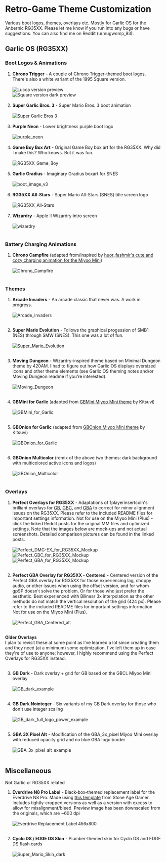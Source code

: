 # Retro-Game Theme Customization

Various boot logos, themes,  overlays etc. Mostly for Garlic OS for the Anbernic RG35XX. Please let me know if you run into any bugs or have suggestions. You can also find me on Reddit (u/mugwomp_93).

## Garlic OS (RG35XX)

### Boot Logos & Animations
1. **Chrono Trigger** - A couple of Chrono Trigger-themed boot logos. There's also a white variant of the 1995 Square version.<br><br>![Lucca version preview](https://github.com/mugwomp93/GarlicOS_Customization/assets/143192398/ac5a69c3-d8b3-41f3-96c0-68a7c9ca6bf5)<br>![Square version dark preview](https://github.com/mugwomp93/GarlicOS_Customization/assets/143192398/ec0f0dca-b048-41e1-94f9-392891fcf721)
<br><br>
2. **Super Garlic Bros. 3** - Super Mario Bros. 3 boot animation<br><br>![Super Garlic Bros 3](https://github.com/mugwomp93/GarlicOS_Customization/assets/143192398/7b224ef7-eb24-4fc4-bcf2-78573f564e0b)<br><br>
3. **Purple Neon** - Lower brightness purple boot logo<br><br>![purple_neon](https://github.com/mugwomp93/GarlicOS_Customization/assets/143192398/fe4c65cc-def1-424d-a75b-456c2c06324e)<br><br>
4. **Game Boy Box Art** - Original Game Boy box art for the RG35XX. Why did I make this? Who knows. But it was fun.<br><br>![RG35XX_Game_Boy](https://github.com/mugwomp93/GarlicOS_Customization/assets/143192398/f181424f-47c1-4447-9a48-bcf07dccdaee)
<br><br>
5. **Garlic Gradius** - Imaginary Gradius boxart for SNES<br><br>![boot_image_v3](https://github.com/mugwomp93/GarlicOS_Customization/assets/143192398/3d016c4a-141c-4352-b5ba-0f5d0a85be85)<br><br>
6. **RG35XX All-Stars** - Super Mario All-Stars (SNES) title screen logo<br><br>![RG35XX_All-Stars](https://github.com/mugwomp93/GarlicOS_Customization/assets/143192398/f76dc2d4-3abb-4296-b6fe-0bd7915aad51)<br><br>
7. **Wizardry** - Apple II Wizardry intro screen<br><br>![wizardry](https://github.com/mugwomp93/GarlicOS_Customization/assets/143192398/2657303a-d315-418f-bd0c-f9b926a3da18)<br><br>


### Battery Charging Animations
1. **Chrono Campfire** (adapted from/inspired by [huor_fashmir's cute and cozy charging animation for the Miyoo Mini](https://www.reddit.com/r/MiyooMini/comments/1b19k49/i_made_this_cute_and_simple_chrono_trigger/))<br><br>![Chrono_Campfire](https://github.com/mugwomp93/GarlicOS_Customization/assets/143192398/4491aab3-7087-4445-898d-ac11ca2c5654)<br><br>


### Themes
1. **Arcade Invaders** - An arcade classic that never was. A work in progress.<br><br>![Arcade_Invaders](https://github.com/mugwomp93/GarlicOS_Customization/assets/143192398/f8975270-aee1-48fc-b7c7-1c33255eaa21)<br><br>

2. **Super Mario Evolution** - Follows the graphical progession of SMB1 (NES) through SMW (SNES). This one was a lot of fun.<br><br>![Super_Mario_Evolution](https://github.com/mugwomp93/GarlicOS_Customization/assets/143192398/ce0a4164-03ec-457b-b23a-b3e226dd6509)<br><br>

3. **Moving Dungeon** - Wizardry-inspired theme based on Minimal Dungeon theme by 420AM. I had to figure out how Garlic OS displays oversized icons and other theme elements (see Garlic OS theming notes and/or Moving Dungeon readme if you're interested).<br><br>![Moving_Dungeon](https://github.com/mugwomp93/GarlicOS_Customization/assets/143192398/2350ffc2-c406-4634-9168-2ba6c3c842f3)<br><br>

4. **GBMini for Garlic** (adapted from [GBMini Miyoo Mini theme](https://www.reddit.com/r/MiyooMini/comments/vdxg1a/gbonion_theme_and_customizations/?rdt=57022) by Kitsuvi)<br><br>![GBMini_for_Garlic](https://github.com/mugwomp93/GarlicOS_Customization/assets/143192398/7b175b24-5d18-40d9-971d-49b8819afa52)<br><br>

5. **GBOnion for Garlic** (adapted from [GBOnion Miyoo Mini theme](https://www.reddit.com/r/MiyooMini/comments/vdxg1a/gbonion_theme_and_customizations/?rdt=57022) by Kitsuvi)<br><br>![GBOnion_for_Garlic](https://github.com/mugwomp93/GarlicOS_Customization/assets/143192398/1650fb02-9d23-4497-b53c-093d3740b474)<br><br>

6. **GBOnion Multicolor** (remix of the above two themes: dark background with multicolored active icons and logos)<br><br>![GBOnion_Multicolor](https://github.com/mugwomp93/GarlicOS_Customization/assets/143192398/0e7986cb-33e5-4fa6-adcf-4937ec17f8b4)<br><br>


### Overlays
1. **Perfect Overlays for RG35XX** - Adaptations of 1playerinsertcoin's brilliant overlays for [GB](https://www.reddit.com/r/MiyooMini/comments/18e2o0z/i_remastered_my_game_boy_dmg_overlay/), [GBC](https://www.reddit.com/r/MiyooMini/comments/1857xa7/i_made_a_game_boy_color_overlay/), and [GBA](https://www.reddit.com/r/MiyooMini/comments/18ovuld/i_made_a_game_boy_advance_overlay/?rdt=48158) to correct for minor alignment issues on the RG35XX. Please refer to the included README files for important settings information. Not for use on the Miyoo Mini (Plus) - click the linked Reddit posts for the original MM files and optimized settings. Note that the images below are mock-ups and not actual screenshots. Detailed comparison pictures can be found in the linked posts.<br><br>![Perfect_DMG-EX_for_RG35XX_Mockup](https://github.com/mugwomp93/GarlicOS_Customization/assets/143192398/84cb850a-46c2-4fad-b3d1-faefa2daff20)
<br>![Perfect_GBC_for_RG35XX_Mockup](https://github.com/mugwomp93/GarlicOS_Customization/assets/143192398/993612ec-f6d1-4d12-b33a-72e331b3a982)<br>
![Perfect_GBA_for_RG35XX_Mockup](https://github.com/mugwomp93/GarlicOS_Customization/assets/143192398/76ab1c27-a50d-4e5c-93ce-946ed3cfcaec)
<br><br>

2. **Perfect GBA Overlay for RG35XX - Centered** - Centered version of the Perfect GBA overlay for RG35XX for those experiencing lag, choppy audio, or other issues when using the offset version, and for whom gpSP doesn't solve the problem. Or for those who just prefer the aesthetic. Best experienced with Bilinear 3x interpolation as the other methods do not match the vertical resolution of the grid (424 px). Please refer to the included README files for important settings information. Not for use on the Miyoo Mini (Plus). <br><br>![Perfect_GBA_Centered_alt](https://github.com/mugwomp93/GarlicOS_Customization/assets/143192398/6c51b3c3-628e-4819-b349-2214ba2efda3)
<br><br>

**Older Overlays**<br>I plan to revisit these at some point as I've learned a lot since creating them and they need (at a minimum) some optimization. I've left them up in case they're of use to anyone; however, I highly recommend using the Perfect Overlays for RG35XX instead.<br><br>

3. **GB Dark** - Dark overlay + grid for GB based on the GBCL Miyoo Mini overlay<br><br>![GB_dark_example](https://github.com/mugwomp93/GarlicOS_Customization/assets/143192398/6cb58cb8-5c67-4b56-862c-485d28f4fcc5)<br><br>

4. **GB Dark Nointeger** - Six variants of my GB Dark overlay for those who don't use integer scaling<br><br>![GB_dark_full_logo_power_example](https://github.com/mugwomp93/GarlicOS_Customization/assets/143192398/fba81488-fa17-4f33-835b-3bb053befd57)<br><br>

5. **GBA 3X Pixel Alt** - Modification of the GBA_3x_pixel Miyoo Mini overlay with reduced opacity grid and no blue GBA logo border<br><br>![GBA_3x_pixel_alt_example](https://github.com/mugwomp93/GarlicOS_Customization/assets/143192398/72857307-e831-4688-a2b9-0631a176f0b6)<br><br>


## Miscellaneous
Not Garlic or RG35XX related
1. **Everdrive N8 Pro Label** - Black-box-themed replacement label for the Everdrive N8 Pro. Made using [this template](https://stoneagegamer.com/everdrive-n8-label.html) from Stone Age Gamer. Includes tightly-cropped versions as well as a version with excess to allow for misalignment/bleed. Preview image has been downscaled from the originals, which are ~600 dpi<br><br>![Everdrive Replacement Label 456x800](https://github.com/mugwomp93/GarlicOS_Customization/assets/143192398/8860d991-bf3f-4cb2-9eff-4c4e4d2efcc9)
<br><br>

2. **Cyclo DS / EDGE DS Skin** - Plumber-themed skin for Cyclo DS and EDGE DS flash cards<br><br>![Super_Mario_Skin_dark](https://github.com/mugwomp93/GarlicOS_Customization/assets/143192398/1db6afd7-d132-4443-a259-160776dd9d89)
<br><br>
